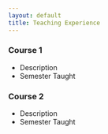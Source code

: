 ```yaml
---
layout: default
title: Teaching Experience
---
```


### Course 1

- Description
- Semester Taught

### Course 2

- Description
- Semester Taught
